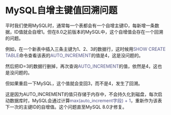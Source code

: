 # MySQL自增主键值回溯问题

平时我们使用MySQL时，通常每一个表都会有一个自增主键ID，每新增一条数据，ID值就会自增1。但在8.0之前版本的MySQL中，这个自增值会存在一个回溯的问题。

例如，在一个新表中插入三条主键为1、2、3的数据行，这时候用<font color=#555787>SHOW CREATE TABLE</font>命令查看该表的<font color=#555787>AUTO_INCREMENT</font>的值是4，这是没问题的。

然后把ID=3的数据行删掉，再次查询<font color=#555787>AUTO_INCREMENT</font>的值，依然是4，这也是没问题的。

但如果重启一下MySQL，这个值就会变回3，而不是4，发生了回溯。

这是因为AUTO_INCREMENT的值只存储于内存中，不会持久化到磁盘，每次启动数据库时，MySQL会通过计算<font color=#555787>max(auto_increment字段) + 1</font>，重新作为该表下一次的主键ID的自增值。这个问题直至MySQL 8.0才修复。
